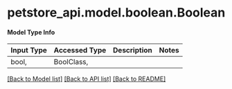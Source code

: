 # petstore_api.model.boolean.Boolean

#### Model Type Info
Input Type | Accessed Type | Description | Notes
------------ | ------------- | ------------- | -------------
bool,  | BoolClass,  |  | 

[[Back to Model list]](../../README.md#documentation-for-models) [[Back to API list]](../../README.md#documentation-for-api-endpoints) [[Back to README]](../../README.md)

